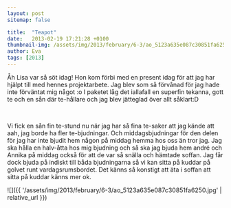 ```yaml
---
layout: post
sitemap: false

title:  "Teapot"
date:   2013-02-19 17:21:28 +0100
thumbnail-img: /assets/img/2013/february/6-3/ao_5123a635e087c30851fa6250.jpg
author: Eva
tags: [2013]
---
```


Åh Lisa var så söt idag! Hon kom förbi med en present idag för att jag har hjälpt till med hennes projektarbete. Jag blev som så förvånad för jag hade inte förväntat mig något :o I paketet låg det iallafall en superfin tekanna, gott te och en sån där te-hållare och jag blev jätteglad över allt såklart:D




 




Vi fick en sån fin te-stund nu när jag har så fina te-saker att jag kände att aah, jag borde ha fler te-bjudningar. Och middagsbjudningar för den delen för jag har inte bjudit hem någon på middag hemma hos oss än tror jag. Jag ska hålla en halv-åtta hos mig bjudning och så ska jag bjuda hem andré och Annika på middag också för att de var så snälla och hämtade soffan. Jag får dock bjuda på indiskt till båda bjudningarna så vi kan sitta på kuddar på golvet runt vardagsrumsbordet. Det känns så konstigt att äta i soffan att sitta på kuddar känns mer ok.

![]({{ '/assets/img/2013/february/6-3/ao_5123a635e087c30851fa6250.jpg'  | relative_url }})

